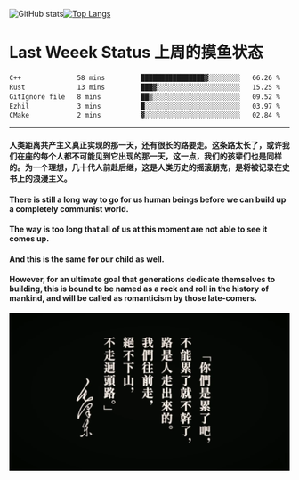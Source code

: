 ![GitHub stats](https://github-readme-stats.vercel.app/api?username=Mundanity-fc&hide=stars&count_private=true&show_icons=true&theme=prussian)[![Top Langs](https://github-readme-stats.vercel.app/api/top-langs/?username=Mundanity-fc&hide=javascript,html,css,blade&layout=compact&theme=prussian)](https://github.com/anuraghazra/github-readme-stats)

# Last Weeek Status 上周的摸鱼状态
<!--START_SECTION:waka-->

```txt
C++              58 mins         ████████████████▓░░░░░░░░   66.26 %
Rust             13 mins         ███▓░░░░░░░░░░░░░░░░░░░░░   15.25 %
GitIgnore file   8 mins          ██▒░░░░░░░░░░░░░░░░░░░░░░   09.52 %
Ezhil            3 mins          █░░░░░░░░░░░░░░░░░░░░░░░░   03.97 %
CMake            2 mins          ▓░░░░░░░░░░░░░░░░░░░░░░░░   02.84 %
```

<!--END_SECTION:waka-->

---

#### 人类距离共产主义真正实现的那一天，还有很长的路要走。这条路太长了，或许我们在座的每个人都不可能见到它出现的那一天，这一点，我们的孩辈们也是同样的。为一个理想，几十代人前赴后继，这是人类历史的摇滚朋克，是将被记录在史书上的浪漫主义。

#### There is still a long way to go for us human beings before we can build up a completely communist world.
#### The way is too long that all of us at this moment are not able to see it comes up.
#### And this is the same for our child as well.
#### However, for an ultimate goal that generations dedicate themselves to building, this is bound to be named as a rock and roll in the history of mankind, and will be called as romanticism by those late-comers.

![HeSays](./HeSays.webp)
